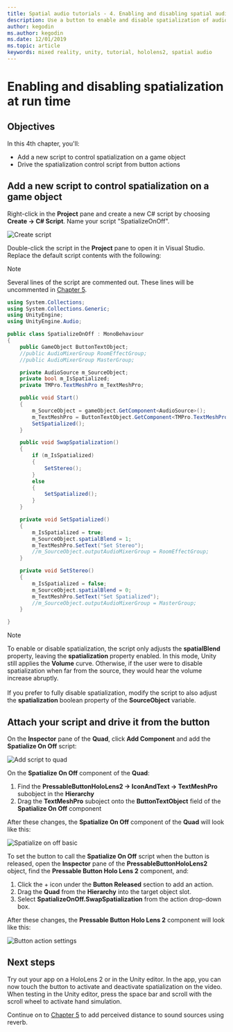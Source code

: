 ```yaml
---
title: Spatial audio tutorials - 4. Enabling and disabling spatial audio at run time
description: Use a button to enable and disable spatialization of audio at run time.
author: kegodin
ms.author: kegodin
ms.date: 12/01/2019
ms.topic: article
keywords: mixed reality, unity, tutorial, hololens2, spatial audio
---
```


# Enabling and disabling spatialization at run time

## Objectives
In this 4th chapter, you'll:
* Add a new script to control spatialization on a game object
* Drive the spatialization control script from button actions

## Add a new script to control spatialization on a game object
Right-click in the **Project** pane and create a new C# script by choosing **Create -> C# Script**. Name your script "SpatializeOnOff".

![Create script](images/spatial-audio/create-script.png)

Double-click the script in the **Project** pane to open it in Visual Studio. Replace the default script contents with the following:

> [!NOTE]
> Several lines of the script are commented out. These lines will be uncommented in [Chapter 5](unity-spatial-audio-ch5.md).

```c#
using System.Collections;
using System.Collections.Generic;
using UnityEngine;
using UnityEngine.Audio;

public class SpatializeOnOff : MonoBehaviour
{
    public GameObject ButtonTextObject;
    //public AudioMixerGroup RoomEffectGroup;
    //public AudioMixerGroup MasterGroup;

    private AudioSource m_SourceObject;
    private bool m_IsSpatialized;
    private TMPro.TextMeshPro m_TextMeshPro;

    public void Start()
    {
        m_SourceObject = gameObject.GetComponent<AudioSource>();
        m_TextMeshPro = ButtonTextObject.GetComponent<TMPro.TextMeshPro>();
        SetSpatialized();
    }

    public void SwapSpatialization()
    {
        if (m_IsSpatialized)
        {
            SetStereo();
        }
        else
        {
            SetSpatialized();
        }
    }

    private void SetSpatialized()
    {
        m_IsSpatialized = true;
        m_SourceObject.spatialBlend = 1;
        m_TextMeshPro.SetText("Set Stereo");
        //m_SourceObject.outputAudioMixerGroup = RoomEffectGroup;
    }

    private void SetStereo()
    {
        m_IsSpatialized = false;
        m_SourceObject.spatialBlend = 0;
        m_TextMeshPro.SetText("Set Spatialized");
        //m_SourceObject.outputAudioMixerGroup = MasterGroup;
    }

}
```

> [!NOTE]
> To enable or disable spatialization, the script only adjusts the **spatialBlend** property, leaving the **spatialization** property enabled. In this mode, Unity still applies the **Volume** curve. Otherwise, if the user were to disable spatialization when far from the source, they would hear the volume increase abruptly. <br> <br>
> If you prefer to fully disable spatialization, modify the script to also adjust the **spatialization** boolean property of the **SourceObject** variable.

## Attach your script and drive it from the button
On the **Inspector** pane of the **Quad**, click **Add Component** and add the **Spatialize On Off** script:

![Add script to quad](images/spatial-audio/add-script-to-quad.png)

On the **Spatialize On Off** component of the **Quad**:
1. Find the **PressableButtonHoloLens2 -> IconAndText -> TextMeshPro** subobject in the **Hierarchy**
2. Drag the **TextMeshPro** suboject onto the **ButtonTextObject** field of the **Spatialize On Off** component

After these changes, the **Spatialize On Off** component of the **Quad** will look like this:

![Spatialize on off basic](images/spatial-audio/spatialize-on-off-basic.png)

To set the button to call the **Spatialize On Off** script when the button is released, open the **Inspector** pane of the **PressableButtonHoloLens2** object, find the **Pressable Button Holo Lens 2** component, and:
1. Click the + icon under the **Button Released** section to add an action.
2. Drag the **Quad** from the **Hierarchy** into the target object slot.
3. Select **SpatializeOnOff.SwapSpatialization** from the action drop-down box.

After these changes, the **Pressable Button Holo Lens 2** component will look like this:

![Button action settings](images/spatial-audio/button-action-settings.png)

## Next steps
Try out your app on a HoloLens 2 or in the Unity editor. In the app, you can now touch the button to activate and deactivate spatialization on the video. When testing in the Unity editor, press the space bar and scroll with the scroll wheel to activate hand simulation. 

Continue on to [Chapter 5](unity-spatial-audio-ch5.md) to add perceived distance to sound sources using reverb.

